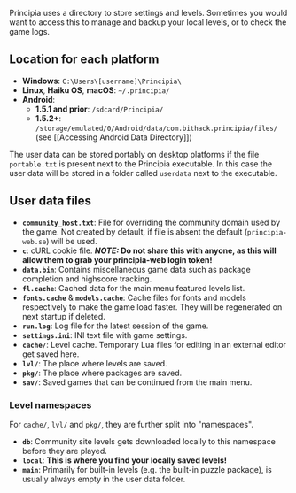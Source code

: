 Principia uses a directory to store settings and levels. Sometimes you would want to access this to manage and backup your local levels, or to check the game logs.

## Location for each platform
- **Windows**: `C:\Users\[username]\Principia\`
- **Linux**, **Haiku OS**, **macOS**: `~/.principia/`
- **Android**:
    - **1.5.1 and prior**: `/sdcard/Principia/`
    - **1.5.2+**: `/storage/emulated/0/Android/data/com.bithack.principia/files/` (see [[Accessing Android Data Directory]])

The user data can be stored portably on desktop platforms if the file `portable.txt` is present next to the Principia executable. In this case the user data will be stored in a folder called `userdata` next to the executable.

## User data files
- **`community_host.txt`**: File for overriding the community domain used by the game. Not created by default, if file is absent the default (`principia-web.se`) will be used.
- **`c`**: cURL cookie file. ***NOTE:* Do not share this with anyone, as this will allow them to grab your principia-web login token!**
- **`data.bin`**: Contains miscellaneous game data such as package completion and highscore tracking.
- **`fl.cache`**: Cached data for the main menu featured levels list.
- **`fonts.cache`** & **`models.cache`**: Cache files for fonts and models respectively to make the game load faster. They will be regenerated on next startup if deleted.
- **`run.log`**: Log file for the latest session of the game.
- **`settings.ini`**: INI text file with game settings.
- **`cache/`**: Level cache. Temporary Lua files for editing in an external editor get saved here.
- **`lvl/`**: The place where levels are saved.
- **`pkg/`**: The place where packages are saved.
- **`sav/`**: Saved games that can be continued from the main menu.

### Level namespaces
For `cache/`, `lvl/` and `pkg/`, they are further split into "namespaces".

- **`db`**: Community site levels gets downloaded locally to this namespace before they are played.
- **`local`**: **This is where you find your locally saved levels!**
- **`main`**: Primarily for built-in levels (e.g. the built-in puzzle package), is usually always empty in the user data folder.
